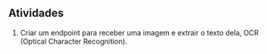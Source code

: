 ## Atividades

1. Criar um endpoint para receber uma imagem e extrair o texto dela, OCR (Optical Character Recognition).

